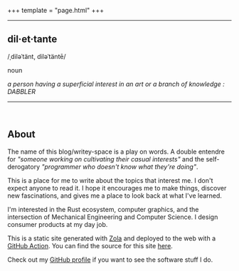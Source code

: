 +++
template = "page.html"
+++

---
## dil·et·tante

/ˌdiləˈtänt, diləˈtäntē/

noun

*a person having a superficial interest in an art or a branch of knowledge : DABBLER*

---

<br/>

## About

The name of this blog/writey-space is a play on words. A double entendre for *"someone working on cultivating their casual interests"* and the self-derogatory *"programmer who doesn't know what they're doing"*.

This is a place for me to write about the topics that interest me. I don't expect anyone to read it. I hope it encourages me to make things, discover new fascinations, and gives me a place to look back at what I've learned.

I'm interested in the Rust ecosystem, computer graphics, and the intersection of Mechanical Engineering and Computer Science. I design consumer products at my day job.

This is a static site generated with [Zola](https://www.getzola.org/) and deployed to the web with a [GitHub Action](https://github.com/marketplace/actions/zola-deploy-to-pages). You can find the source for this site [here](https://github.com/aevyrie/aevyrie.github.io).

Check out my [GitHub profile](https://github.com/aevyrie) if you want to see the software stuff I do.